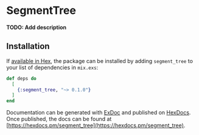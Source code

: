 # SegmentTree

**TODO: Add description**

## Installation

If [available in Hex](https://hex.pm/docs/publish), the package can be installed
by adding `segment_tree` to your list of dependencies in `mix.exs`:

```elixir
def deps do
  [
    {:segment_tree, "~> 0.1.0"}
  ]
end
```

Documentation can be generated with [ExDoc](https://github.com/elixir-lang/ex_doc)
and published on [HexDocs](https://hexdocs.pm). Once published, the docs can
be found at [https://hexdocs.pm/segment_tree](https://hexdocs.pm/segment_tree).

